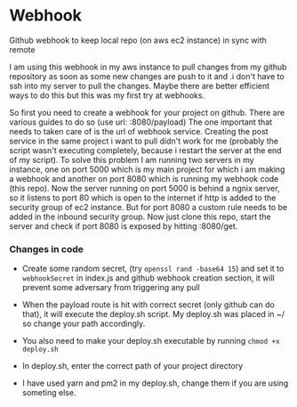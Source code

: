 # Webhook
Github webhook to keep local repo (on aws ec2 instance) in sync with remote


I am using this webhook in my aws instance to pull changes from my github repository as soon as some new changes are push to it and .i don't have to ssh into my server to pull the changes. Maybe there are better efficient ways to do this but this was my first try at webhooks.

So first you need to create a webhook for your project on github. There are various guides to do so (use url: <aws-public-ip>:8080/payload) The one important that needs to taken care of is the url of webhook service. Creating the post service in the same project i want to pull didn't work for me (probably the script wasn't executing completely, because i restart the server at the end of my script). To solve this problem I am running two servers in my instance, one on port 5000 which is my main project for which i am making a webhook and another on port 8080 which is running my webhook code (this repo). Now the server running on port 5000 is behind a ngnix server, so it listens to port 80 which is open to the internet if http is added to the security  group of ec2 instance. But for port 8080 a custom rule needs to be added in the inbound security group. Now just clone this repo, start the server and check if port 8080 is exposed by hitting <aws-public-ip>:8080/get. 

### Changes in code

* Create some random secret, (try `openssl rand -base64 15`) and set it to `webhookSecret` in index.js and github webhook creation section, it will prevent some adversary from triggering any pull 

* When the payload route is hit with correct secret (only github can do that), it will execute the deploy.sh script. My deploy.sh was placed in ~/ so change your path accordingly. 

* You also need to make your deploy.sh executable by running `chmod +x deploy.sh`

* In deploy.sh, enter the correct path of your project directory

* I have used yarn and pm2 in my deploy.sh, change them if you are using someting else. 

